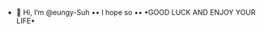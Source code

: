 - 👋 Hi, I’m @eungy-Suh
•• I hope so ••
•GOOD LUCK AND ENJOY YOUR LIFE•

<!---
eungy-Suh/eungy-Suh is a ✨ special ✨ repository because its `README.md` (this file) appears on your GitHub profile.
You can click the Preview link to take a look at your changes.
--->
